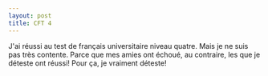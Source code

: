 ```yaml
---
layout: post
title: CFT 4
---
```


<p>J&#39;ai réussi au test de français universitaire niveau quatre. Mais je ne suis pas très contente. Parce que mes amies ont échoué, au contraire, les que je déteste ont réussi! Pour ça, je vraiment déteste! </p>
